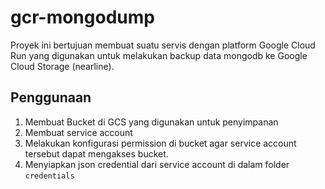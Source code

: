 # gcr-mongodump

Proyek ini bertujuan membuat suatu servis dengan platform Google Cloud Run yang digunakan untuk melakukan backup data mongodb ke Google Cloud Storage (nearline).

## Penggunaan
1. Membuat Bucket di GCS yang digunakan untuk penyimpanan
2. Membuat service account
3. Melakukan konfigurasi permission di bucket agar service account tersebut dapat mengakses bucket.
4. Menyiapkan json credential dari service account di dalam folder `credentials`